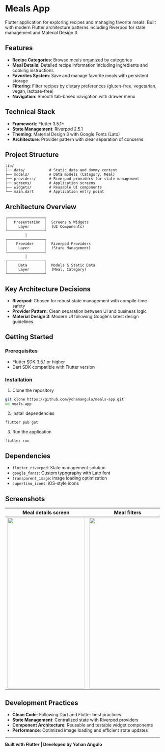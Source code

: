 # Meals App

Flutter application for exploring recipes and managing favorite meals. Built with modern Flutter architecture patterns including Riverpod for state management and Material Design 3.

## Features

- **Recipe Categories**: Browse meals organized by categories
- **Meal Details**: Detailed recipe information including ingredients and cooking instructions
- **Favorites System**: Save and manage favorite meals with persistent storage
- **Filtering**: Filter recipes by dietary preferences (gluten-free, vegetarian, vegan, lactose-free)
- **Navigation**: Smooth tab-based navigation with drawer menu

## Technical Stack

- **Framework**: Flutter 3.5.1+
- **State Management**: Riverpod 2.5.1
- **Theming**: Material Design 3 with Google Fonts (Lato)
- **Architecture**: Provider pattern with clear separation of concerns

## Project Structure

```
lib/
├── data/           # Static data and dummy content
├── models/         # Data models (Category, Meal)
├── providers/      # Riverpod providers for state management
├── screens/        # Application screens
├── widgets/        # Reusable UI components
└── main.dart       # Application entry point
```

## Architecture Overview

```
┌─────────────────┐
│   Presentation  │  Screens & Widgets
│     Layer       │  (UI Components)
└─────────────────┘
         │
┌─────────────────┐
│    Provider     │  Riverpod Providers
│     Layer       │  (State Management)
└─────────────────┘
         │
┌─────────────────┐
│     Data        │  Models & Static Data
│     Layer       │  (Meal, Category)
└─────────────────┘
```

## Key Architecture Decisions

- **Riverpod**: Chosen for robust state management with compile-time safety
- **Provider Pattern**: Clean separation between UI and business logic
- **Material Design 3**: Modern UI following Google's latest design guidelines

## Getting Started

### Prerequisites

- Flutter SDK 3.5.1 or higher
- Dart SDK compatible with Flutter version

### Installation

1. Clone the repository

```bash
git clone https://github.com/yohanangulo/meals-app.git
cd meals-app
```

2. Install dependencies

```bash
flutter pub get
```

3. Run the application

```bash
flutter run
```

## Dependencies

- `flutter_riverpod`: State management solution
- `google_fonts`: Custom typography with Lato font
- `transparent_image`: Image loading optimization
- `cupertino_icons`: iOS-style icons

## Screenshots

<div align="center">

| Meal details screen                                                                                                    | Meal filters                                                                                                           | Adding to favorites                                                                                                    |
| ---------------------------------------------------------------------------------------------------------------------- | ---------------------------------------------------------------------------------------------------------------------- | ---------------------------------------------------------------------------------------------------------------------- |
| <img width="250" height="556" src="https://github.com/user-attachments/assets/072383cf-3f6c-41a4-9121-2d54687e0e3e" /> | <img width="250" height="556" src="https://github.com/user-attachments/assets/970c6bcb-6798-4298-8537-9e2ee1b63745" /> | <img width="250" height="556" src="https://github.com/user-attachments/assets/a414314d-121b-4e90-9a6e-f3ba242f1b76" /> |

</div>

## Development Practices

- **Clean Code**: Following Dart and Flutter best practices
- **State Management**: Centralized state with Riverpod providers
- **Component Architecture**: Reusable and testable widget components
- **Performance**: Optimized image loading and efficient state updates

---

**Built with Flutter | Developed by Yohan Angulo**
